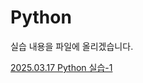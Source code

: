 # Python

실습 내용을 파일에 올리겠습니다.

[2025.03.17 Python 실습-1](https://github.com/user-attachments/assets/31a896a3-de33-4088-9e84-b9d51fa093e9)

